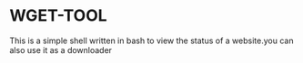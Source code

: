 # WGET-TOOL
This is a simple shell written in bash to view the status of a website.you can also use it as a downloader 
